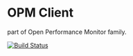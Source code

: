 # OPM Client 
part of Open Performance Monitor family.

[![Build Status](https://secure.travis-ci.org/thewebhatesme/opm_client.png)](http://travis-ci.org/thewebhatesme/opm_client)

